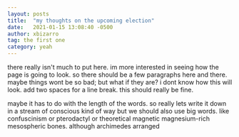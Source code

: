 ```yaml
---
layout: posts
title:  "my thoughts on the upcoming election"
date:   2021-01-15 13:08:40 -0500
author: xbizarro
tag: the first one
category: yeah
---
```

there really isn't much to put here. im more interested in seeing how the page is going to look. so there should be a few paragraphs here and there. maybe things wont be so bad; but what if they are? i dont know how this will look. add two spaces for a line break. this should really be fine.

maybe it has to do with the length of the words. so really lets write it down in a stream of conscious kind of way but we should also use big words. like confuscinism or pterodactyl or theoretical magnetic magnesium-rich mesospheric bones. although archimedes arranged